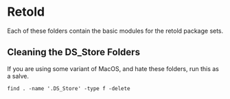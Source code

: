 # Retold

Each of these folders contain the basic modules for the retold package sets.

## Cleaning the DS_Store Folders

If you are using some variant of MacOS, and hate these folders, run this as a salve.

```
find . -name '.DS_Store' -type f -delete
```
